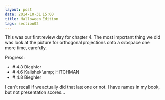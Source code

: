 ```yaml
---
layout: post
date: 2014-10-31 15:00
title: Halloween Edition
tags: section02
---
```


This was our first review day for chapter 4. The most important thing we did was
look at the picture for orthogonal projections onto a subspace one more time, carefully.

Progress:

  * \# 4.3 Bieghler
  * \# 4.6 Kalishek \amp; HITCHMAN
  * \# 4.8 Bieghler

I can't recall if we actually did that last one or not. I have names in my book,
but not presentation scores...
